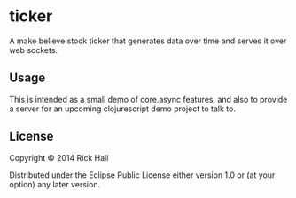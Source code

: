 ﻿# ticker

A make believe stock ticker that generates data over time and serves it over web sockets.

## Usage

This is intended as a small demo of core.async features, and also to provide a server for an upcoming clojurescript demo project to talk to.

## License

Copyright © 2014 Rick Hall

Distributed under the Eclipse Public License either version 1.0 or (at
your option) any later version.
